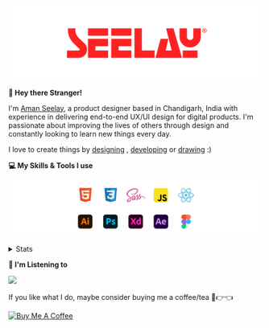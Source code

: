 [![banner](./images/seelay.svg)](https://www.seelay.in)

**👋 Hey there Stranger!**

I'm [Aman Seelay](https://www.seelay.in), a product designer based in Chandigarh, India with experience in delivering end-to-end UX/UI design for digital products. I'm passionate about improving the lives of others through design and constantly looking to learn new things every day.

I love to create things by [designing](https://www.seelay.in/#work) , [developing](https://www.seelay.in/#projects) or [drawing](https://art.seelay.in) :)

**💻 My Skills & Tools I use**

[![banner](./images/skills&tools.svg)](https://www.seelay.in/about)

<details>
  <summary>Stats</summary>

---

<!--START_SECTION:waka-->
![Profile Views](http://img.shields.io/badge/Profile%20Views-2-blue)

**🐱 My GitHub Data** 

> 📦 614.2 kB Used in GitHub's Storage 
 > 
> 🏆 711 Contributions in the Year 2023
 > 
> 💼 Opted to Hire
 > 
> 📜 1 Public Repository 
 > 
> 🔑 42 Private Repository 
 > 
**I'm a Night 🦉** 

```text
🌞 Morning                308 commits         ████░░░░░░░░░░░░░░░░░░░░░   16.77 % 
🌆 Daytime                298 commits         ████░░░░░░░░░░░░░░░░░░░░░   16.22 % 
🌃 Evening                575 commits         ████████░░░░░░░░░░░░░░░░░   31.30 % 
🌙 Night                  656 commits         █████████░░░░░░░░░░░░░░░░   35.71 % 
```
📅 **I'm Most Productive on Sunday** 

```text
Monday                   222 commits         ███░░░░░░░░░░░░░░░░░░░░░░   12.08 % 
Tuesday                  295 commits         ████░░░░░░░░░░░░░░░░░░░░░   16.06 % 
Wednesday                160 commits         ██░░░░░░░░░░░░░░░░░░░░░░░   08.71 % 
Thursday                 323 commits         ████░░░░░░░░░░░░░░░░░░░░░   17.58 % 
Friday                   211 commits         ███░░░░░░░░░░░░░░░░░░░░░░   11.49 % 
Saturday                 292 commits         ████░░░░░░░░░░░░░░░░░░░░░   15.90 % 
Sunday                   334 commits         █████░░░░░░░░░░░░░░░░░░░░   18.18 % 
```


📊 **This Week I Spent My Time On** 

```text
🕑︎ Time Zone: Asia/Kolkata

💬 Programming Languages: 
Other                    5 hrs 14 mins       ██████████████████░░░░░░░   72.79 % 
JavaScript               59 mins             ███░░░░░░░░░░░░░░░░░░░░░░   13.66 % 
SCSS                     32 mins             ██░░░░░░░░░░░░░░░░░░░░░░░   07.63 % 
Markdown                 24 mins             █░░░░░░░░░░░░░░░░░░░░░░░░   05.56 % 
JSON                     1 min               ░░░░░░░░░░░░░░░░░░░░░░░░░   00.37 % 

🔥 Editors: 
Chrome                   3 hrs 5 mins        ███████████░░░░░░░░░░░░░░   43.04 % 
Edge                     2 hrs 8 mins        ███████░░░░░░░░░░░░░░░░░░   29.74 % 
VS Code                  1 hr 57 mins        ███████░░░░░░░░░░░░░░░░░░   27.21 % 

💻 Operating System: 
Windows                  7 hrs 12 mins       █████████████████████████   100.00 % 
```

**I Mostly Code in JavaScript** 

```text
JavaScript               27 repos            ███████████████░░░░░░░░░░   61.36 % 
TypeScript               13 repos            ███████░░░░░░░░░░░░░░░░░░   29.55 % 
Java                     3 repos             ██░░░░░░░░░░░░░░░░░░░░░░░   06.82 % 
HTML                     1 repo              █░░░░░░░░░░░░░░░░░░░░░░░░   02.27 % 
```




 Last Updated on 14/12/2023 06:40:21 UTC
<!--END_SECTION:waka-->

---

 </details>

**🎵 I'm Listening to**

<object data="https://now-play.vercel.app/api/generate?uid=7a17a86e-d6b7-43b5-8d9c-1d6dae42a779" >

  <img src="https://now-play.vercel.app/api/generate?uid=7a17a86e-d6b7-43b5-8d9c-1d6dae42a779" />

</object>

If you like what I do, maybe consider buying me a coffee/tea 🥺👉👈

<a href="https://www.buymeacoffee.com/seelay" target="_blank"><img src="https://cdn.buymeacoffee.com/buttons/v2/default-red.png" alt="Buy Me A Coffee" width="150" ></a>
